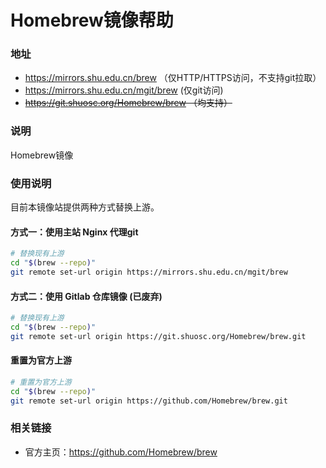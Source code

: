 #  Homebrew镜像帮助

###  地址 

- https://mirrors.shu.edu.cn/brew （仅HTTP/HTTPS访问，不支持git拉取）
- https://mirrors.shu.edu.cn/mgit/brew (仅git访问)
- ~~https://git.shuosc.org/Homebrew/brew （均支持）~~

###  说明

Homebrew镜像

### 使用说明 

目前本镜像站提供两种方式替换上游。

#### 方式一：使用主站 Nginx 代理git

```bash
# 替换现有上游
cd "$(brew --repo)"
git remote set-url origin https://mirrors.shu.edu.cn/mgit/brew
```

#### 方式二：使用 Gitlab 仓库镜像 (已废弃)

```bash
# 替换现有上游
cd "$(brew --repo)"
git remote set-url origin https://git.shuosc.org/Homebrew/brew.git
```

#### 重置为官方上游

```bash
# 重置为官方上游 
cd "$(brew --repo)"
git remote set-url origin https://github.com/Homebrew/brew.git
```

### 相关链接 

- 官方主页：https://github.com/Homebrew/brew